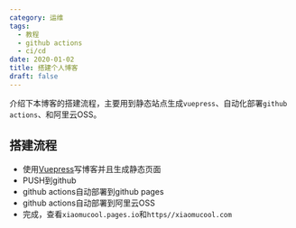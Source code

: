 ```yaml
---
category: 运维
tags:
  - 教程
  - github actions
  - ci/cd
date: 2020-01-02
title: 搭建个人博客
draft: false
---
```


介绍下本博客的搭建流程，主要用到静态站点生成`vuepress`、自动化部署`github actions`、和阿里云OSS。

<!-- more -->

## 搭建流程

- 使用[Vuepress][1]写博客并且生成静态页面
- PUSH到github
- github actions自动部署到github pages
- github actions自动部署到阿里云OSS
- 完成，查看`xiaomucool.pages.io`和`https//xiaomucool.com`

[1]:https://help.github.com/cn/actions/automating-your-workflow-with-github-actions/events-that-trigger-workflows
[2]:https://help.github.com/cn/actions/automating-your-workflow-with-github-actions/workflow-syntax-for-github-actions
